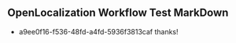 ## OpenLocalization Workflow Test MarkDown
* a9ee0f16-f536-48fd-a4fd-5936f3813caf thanks!

<!--HONumber=Dec16_HO1-->


